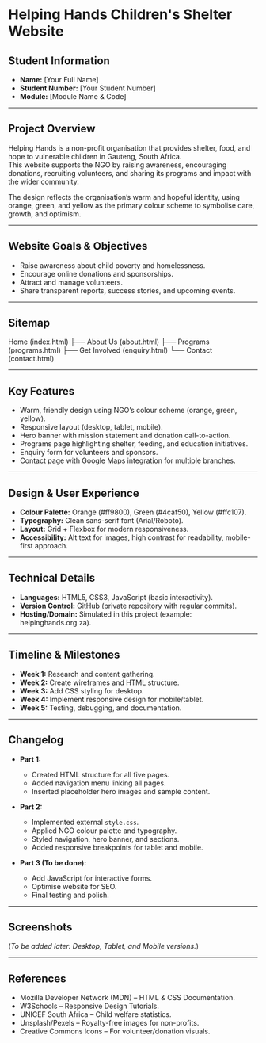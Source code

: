 # Helping Hands Children's Shelter Website

## Student Information
- **Name:** [Your Full Name]
- **Student Number:** [Your Student Number]
- **Module:** [Module Name & Code]

---

## Project Overview
Helping Hands is a non-profit organisation that provides shelter, food, and hope to vulnerable children in Gauteng, South Africa.  
This website supports the NGO by raising awareness, encouraging donations, recruiting volunteers, and sharing its programs and impact with the wider community.  

The design reflects the organisation’s warm and hopeful identity, using orange, green, and yellow as the primary colour scheme to symbolise care, growth, and optimism.  

---

## Website Goals & Objectives
- Raise awareness about child poverty and homelessness.  
- Encourage online donations and sponsorships.  
- Attract and manage volunteers.  
- Share transparent reports, success stories, and upcoming events.  

---

## Sitemap
Home (index.html)
 ├── About Us (about.html)
 ├── Programs (programs.html)
 ├── Get Involved (enquiry.html)
 └── Contact (contact.html)

---

## Key Features
- Warm, friendly design using NGO’s colour scheme (orange, green, yellow).  
- Responsive layout (desktop, tablet, mobile).  
- Hero banner with mission statement and donation call-to-action.  
- Programs page highlighting shelter, feeding, and education initiatives.  
- Enquiry form for volunteers and sponsors.  
- Contact page with Google Maps integration for multiple branches.  

---

## Design & User Experience
- **Colour Palette:** Orange (#ff9800), Green (#4caf50), Yellow (#ffc107).  
- **Typography:** Clean sans-serif font (Arial/Roboto).  
- **Layout:** Grid + Flexbox for modern responsiveness.  
- **Accessibility:** Alt text for images, high contrast for readability, mobile-first approach.  

---

## Technical Details
- **Languages:** HTML5, CSS3, JavaScript (basic interactivity).  
- **Version Control:** GitHub (private repository with regular commits).  
- **Hosting/Domain:** Simulated in this project (example: helpinghands.org.za).  

---

## Timeline & Milestones
- **Week 1:** Research and content gathering.  
- **Week 2:** Create wireframes and HTML structure.  
- **Week 3:** Add CSS styling for desktop.  
- **Week 4:** Implement responsive design for mobile/tablet.  
- **Week 5:** Testing, debugging, and documentation.  

---

## Changelog
- **Part 1:**  
  - Created HTML structure for all five pages.  
  - Added navigation menu linking all pages.  
  - Inserted placeholder hero images and sample content.  

- **Part 2:**  
  - Implemented external `style.css`.  
  - Applied NGO colour palette and typography.  
  - Styled navigation, hero banner, and sections.  
  - Added responsive breakpoints for tablet and mobile.  

- **Part 3 (To be done):**  
  - Add JavaScript for interactive forms.  
  - Optimise website for SEO.  
  - Final testing and polish.  

---

## Screenshots
(*To be added later: Desktop, Tablet, and Mobile versions.*)

---

## References
- Mozilla Developer Network (MDN) – HTML & CSS Documentation.  
- W3Schools – Responsive Design Tutorials.  
- UNICEF South Africa – Child welfare statistics.  
- Unsplash/Pexels – Royalty-free images for non-profits.  
- Creative Commons Icons – For volunteer/donation visuals.  
